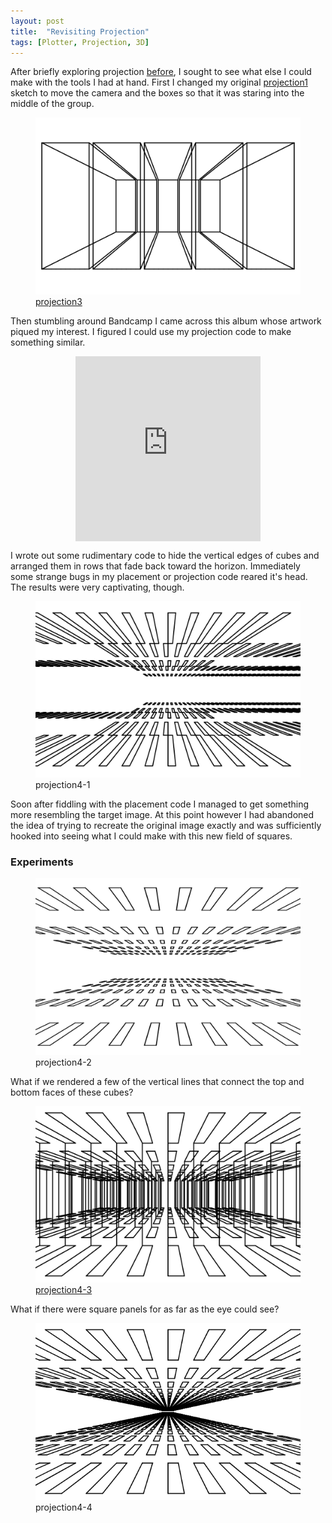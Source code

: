 ```yaml
---
layout: post
title:  "Revisiting Projection"
tags: [Plotter, Projection, 3D]
---
```


After briefly exploring projection [before](/2019/07/10/projection-plotting.html), I sought to see what else I could make with the tools I had at hand. First I changed my original <a href="https://glitch.com/~projection1" target="_blank">projection1</a> sketch to move the camera and the boxes so that it was staring into the middle of the group.

<figure>
  <img src="/assets/images/revisiting-projection/projection3.svg">
  <figcaption>
    <a href="https://glitch.com/~projection3" target="_blank">projection3</a>
  </figcaption>
</figure>

Then stumbling around Bandcamp I came across this album whose artwork piqued my interest. I figured I could use my projection code to make something similar.

<iframe style="border: 0; width: 296px; height: 296px; display: block; margin-left: auto; margin-right: auto;" src="https://bandcamp.com/EmbeddedPlayer/album=943239778/size=large/bgcol=ffffff/linkcol=0687f5/minimal=true/transparent=true/" seamless><a href="http://emotional-rescue.bandcamp.com/album/jumpcut">Jumpcut by Man Jumping</a></iframe>

I wrote out some rudimentary code to hide the vertical edges of cubes and arranged them in rows that fade back toward the horizon. Immediately some strange bugs in my placement or projection code reared it's head. The results were very captivating, though.

<figure>
  <img src="/assets/images/revisiting-projection/projection4-1.svg">
  <figcaption>projection4-1</figcaption>
</figure>

Soon after fiddling with the placement code I managed to get something more resembling the target image. At this point however I had abandoned the idea of trying to recreate the original image exactly and was sufficiently hooked into seeing what I could make with this new field of squares.

### Experiments

<figure>
  <img src="/assets/images/revisiting-projection/projection4-2.svg">
  <figcaption>projection4-2</figcaption>
</figure>

What if we rendered a few of the vertical lines that connect the top and bottom faces of these cubes?

<figure>
  <img src="/assets/images/revisiting-projection/projection4-3.svg">
  <figcaption><a href="https://glitch.com/~projection-4" target="_blank">projection4-3</a></figcaption>
</figure>

What if there were square panels for as far as the eye could see?

<figure>
  <img src="/assets/images/revisiting-projection/projection4-4.png">
  <figcaption>projection4-4</figcaption>
</figure>

